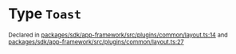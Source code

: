 # Type `Toast`
<sub>Declared in [packages/sdk/app-framework/src/plugins/common/layout.ts:14](https://github.com/dxos/dxos/blob/4cb70f94e/packages/sdk/app-framework/src/plugins/common/layout.ts#L14) and [packages/sdk/app-framework/src/plugins/common/layout.ts:27](https://github.com/dxos/dxos/blob/4cb70f94e/packages/sdk/app-framework/src/plugins/common/layout.ts#L27)</sub>






